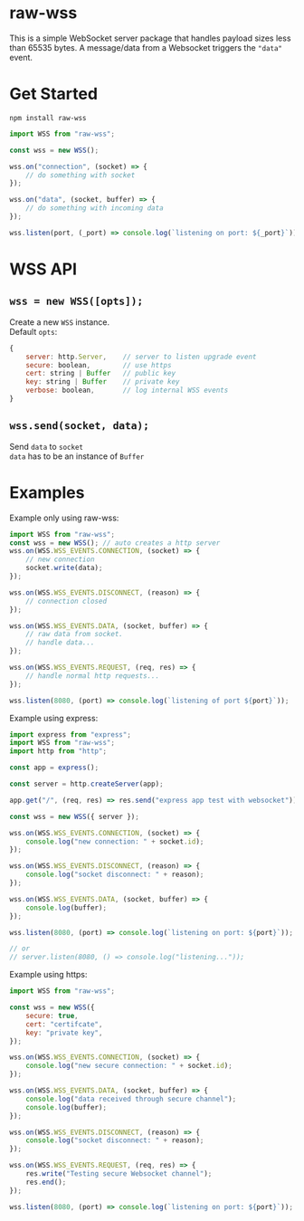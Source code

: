 # raw-wss

This is a simple WebSocket server package that handles payload sizes less than 65535 bytes. A message/data from a Websocket triggers the `"data"` event.

# Get Started

`npm install raw-wss`

```javascript
import WSS from "raw-wss";

const wss = new WSS();

wss.on("connection", (socket) => {
    // do something with socket
});

wss.on("data", (socket, buffer) => {
    // do something with incoming data
});

wss.listen(port, (_port) => console.log(`listening on port: ${_port}`));
```

# WSS API

## `wss = new WSS([opts]);`

Create a new `WSS` instance. <br>
Default `opts`:<br>

```javascript
{
    server: http.Server,    // server to listen upgrade event
    secure: boolean,        // use https
    cert: string | Buffer   // public key
    key: string | Buffer    // private key
    verbose: boolean,       // log internal WSS events
}
```

## `wss.send(socket, data);`

Send `data` to `socket` <br>
`data` has to be an instance of `Buffer`

# Examples

Example only using raw-wss:

```javascript
import WSS from "raw-wss";
const wss = new WSS(); // auto creates a http server
wss.on(WSS.WSS_EVENTS.CONNECTION, (socket) => {
    // new connection
    socket.write(data);
});

wss.on(WSS.WSS_EVENTS.DISCONNECT, (reason) => {
    // connection closed
});

wss.on(WSS.WSS_EVENTS.DATA, (socket, buffer) => {
    // raw data from socket.
    // handle data...
});

wss.on(WSS.WSS_EVENTS.REQUEST, (req, res) => {
    // handle normal http requests...
});

wss.listen(8080, (port) => console.log(`listening of port ${port}`));
```

Example using express:

```javascript
import express from "express";
import WSS from "raw-wss";
import http from "http";

const app = express();

const server = http.createServer(app);

app.get("/", (req, res) => res.send("express app test with websocket"));

const wss = new WSS({ server });

wss.on(WSS.WSS_EVENTS.CONNECTION, (socket) => {
    console.log("new connection: " + socket.id);
});

wss.on(WSS.WSS_EVENTS.DISCONNECT, (reason) => {
    console.log("socket disconnect: " + reason);
});

wss.on(WSS.WSS_EVENTS.DATA, (socket, buffer) => {
    console.log(buffer);
});

wss.listen(8080, (port) => console.log(`listening on port: ${port}`));

// or
// server.listen(8080, () => console.log("listening..."));
```

Example using https:

```javascript
import WSS from "raw-wss";

const wss = new WSS({
    secure: true,
    cert: "certifcate",
    key: "private key",
});

wss.on(WSS.WSS_EVENTS.CONNECTION, (socket) => {
    console.log("new secure connection: " + socket.id);
});

wss.on(WSS.WSS_EVENTS.DATA, (socket, buffer) => {
    console.log("data received through secure channel");
    console.log(buffer);
});

wss.on(WSS.WSS_EVENTS.DISCONNECT, (reason) => {
    console.log("socket disconnect: " + reason);
});

wss.on(WSS.WSS_EVENTS.REQUEST, (req, res) => {
    res.write("Testing secure Websocket channel");
    res.end();
});

wss.listen(8080, (port) => console.log(`listening on port: ${port}`));
```
